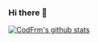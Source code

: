### Hi there 👋

[![CodFrm's github stats](https://github-readme-stats.vercel.app/api?username=CodFrm&show_icons=true)](https://github.com/CodFrm)
